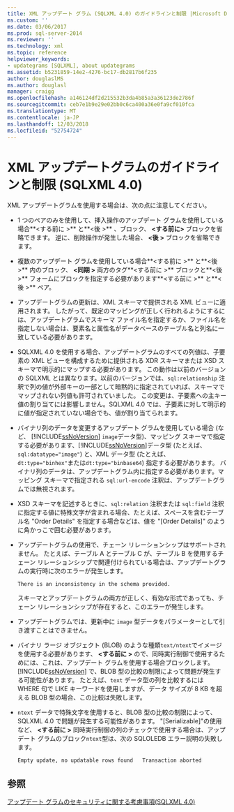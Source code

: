 ```yaml
---
title: XML アップデート グラム (SQLXML 4.0) のガイドラインと制限 |Microsoft Docs
ms.custom: ''
ms.date: 03/06/2017
ms.prod: sql-server-2014
ms.reviewer: ''
ms.technology: xml
ms.topic: reference
helpviewer_keywords:
- updategrams [SQLXML], about updategrams
ms.assetid: b5231859-14e2-4276-bc17-db2817b6f235
author: douglaslMS
ms.author: douglasl
manager: craigg
ms.openlocfilehash: a146124df2d215532b3da4b85a3a36123de2786f
ms.sourcegitcommit: ceb7e1b9e29e02bb0c6ca400a36e0fa9cf010fca
ms.translationtype: MT
ms.contentlocale: ja-JP
ms.lasthandoff: 12/03/2018
ms.locfileid: "52754724"
---
```

# <a name="guidelines-and-limitations-of-xml-updategrams-sqlxml-40"></a>XML アップデートグラムのガイドラインと制限 (SQLXML 4.0)
  XML アップデートグラムを使用する場合は、次の点に注意してください。  
  
-   1 つのペアのみを使用して、挿入操作のアップデート グラムを使用している場合**\<する前に >** と**\<後 >** 、ブロック、 **\<する前に>** ブロックを省略できます。 逆に、削除操作が発生した場合、 **\<後 >** ブロックを省略できます。  
  
-   複数のアップデート グラムを使用している場合**\<する前に >** と**\<後 >** 内のブロック、 **\<同期 >** 両方のタグ**\<する前に >** ブロックと**\<後 >** フォームにブロックを指定する必要があります**\<する前に >** と**\<後 >** ペア。  
  
-   アップデートグラムの更新は、XML スキーマで提供される XML ビューに適用されます。 したがって、既定のマッピングが正しく行われるようにするには、アップデートグラムでスキーマ ファイル名を指定するか、ファイル名を指定しない場合は、要素名と属性名がデータベースのテーブル名と列名に一致している必要があります。  
  
-   SQLXML 4.0 を使用する場合、アップデートグラムのすべての列値は、子要素の XML ビューを構成するために提供される XDR スキーマまたは XSD スキーマで明示的にマップする必要があります。 この動作は以前のバージョンの SQLXML とは異なります。以前のバージョンでは、`sql:relationship` 注釈で列の値が外部キーの一部として暗黙的に指定されていれば、スキーマでマップされない列値も許可されていました。 この変更は、子要素への主キー値の割り当てには影響しません。SQLXML 4.0 では、子要素に対して明示的に値が指定されていない場合でも、値が割り当てられます。  
  
-   バイナリ列のデータを変更するアップデート グラムを使用している場合 (など、 [!INCLUDE[ssNoVersion](../../../includes/ssnoversion-md.md)] `image`データ型)、マッピング スキーマで指定する必要があります、[!INCLUDE[ssNoVersion](../../../includes/ssnoversion-md.md)]データ型 (たとえば、 `sql:datatype="image"`) と、XML データ型 (たとえば、 `dt:type="binhex"`または`dt:type="binbase64`) 指定する必要があります。 バイナリ列のデータは、アップデートグラム内に指定する必要があります。マッピング スキーマで指定される `sql:url-encode` 注釈は、アップデートグラムでは無視されます。  
  
-   XSD スキーマを記述するときに、`sql:relation` 注釈または `sql:field` 注釈に指定する値に特殊文字が含まれる場合、たとえば、スペースを含むテーブル名 "Order Details" を指定する場合などは、値を "[Order Details]" のように角かっこで囲む必要があります。  
  
-   アップデートグラムの使用で、チェーン リレーションシップはサポートされません。 たとえば、テーブル A とテーブル C が、テーブル B を使用するチェーン リレーションシップで関連付けられている場合は、アップデートグラムの実行時に次のエラーが発生します。  
  
    ```  
    There is an inconsistency in the schema provided.  
    ```  
  
     スキーマとアップデートグラムの両方が正しく、有効な形式であっても、チェーン リレーションシップが存在すると、このエラーが発生します。  
  
-   アップデートグラムでは、更新中に `image` 型データをパラメーターとして引き渡すことはできません。  
  
-   バイナリ ラージ オブジェクト (BLOB) のような種類`text/ntext`でイメージを使用する必要があります、 **\<する前に >** ので、同時実行制御で使用するためには、これは、アップデート グラムを使用する場合ブロックします。 [!INCLUDE[ssNoVersion](../../../includes/ssnoversion-md.md)] で、BLOB 型の比較の制限によって問題が発生する可能性があります。 たとえば、`text` データ型の列を比較するには WHERE 句で LIKE キーワードを使用しますが、データ サイズが 8 KB を超える BLOB 型の場合、この比較は失敗します。  
  
-   `ntext` データで特殊文字を使用すると、BLOB 型の比較の制限によって、SQLXML 4.0 で問題が発生する可能性があります。 "[Serializable]"の使用など、 **\<する前に >** 同時実行制御の列のチェックで使用する場合は、アップデート グラムのブロック`ntext`型は、次の SQLOLEDB エラー説明の失敗します。  
  
    ```  
    Empty update, no updatable rows found   Transaction aborted  
    ```  
  
## <a name="see-also"></a>参照  
 [アップデート グラムのセキュリティに関する考慮事項&#40;SQLXML 4.0&#41;](../security/updategram-security-considerations-sqlxml-4-0.md)  
  
  

